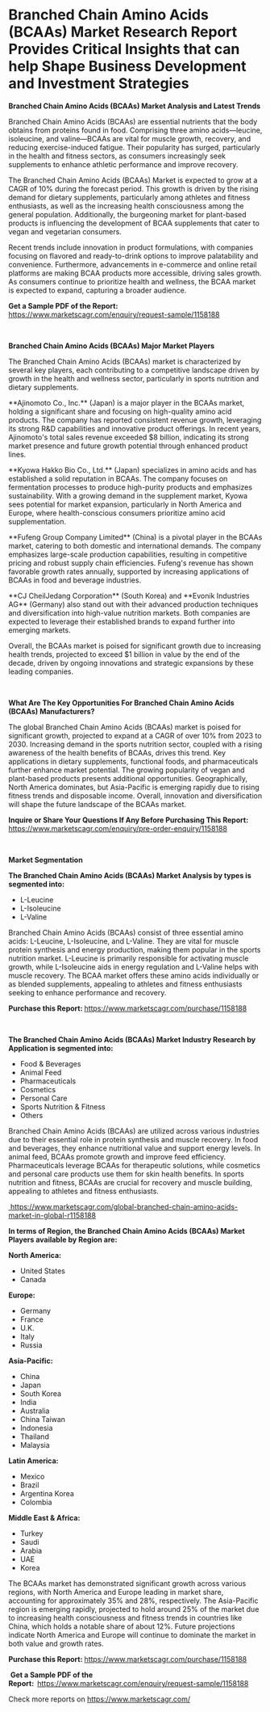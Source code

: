 <p><h1>Branched Chain Amino Acids (BCAAs) Market Research Report Provides Critical Insights that can help Shape Business Development and Investment Strategies</h1></p><p><strong>Branched Chain Amino Acids (BCAAs) Market Analysis and Latest Trends</strong></p>
<p><p>Branched Chain Amino Acids (BCAAs) are essential nutrients that the body obtains from proteins found in food. Comprising three amino acids—leucine, isoleucine, and valine—BCAAs are vital for muscle growth, recovery, and reducing exercise-induced fatigue. Their popularity has surged, particularly in the health and fitness sectors, as consumers increasingly seek supplements to enhance athletic performance and improve recovery.</p><p>The Branched Chain Amino Acids (BCAAs) Market is expected to grow at a CAGR of 10% during the forecast period. This growth is driven by the rising demand for dietary supplements, particularly among athletes and fitness enthusiasts, as well as the increasing health consciousness among the general population. Additionally, the burgeoning market for plant-based products is influencing the development of BCAA supplements that cater to vegan and vegetarian consumers.</p><p>Recent trends include innovation in product formulations, with companies focusing on flavored and ready-to-drink options to improve palatability and convenience. Furthermore, advancements in e-commerce and online retail platforms are making BCAA products more accessible, driving sales growth. As consumers continue to prioritize health and wellness, the BCAA market is expected to expand, capturing a broader audience.</p></p>
<p><strong>Get a Sample PDF of the Report:&nbsp;</strong> <a href="https://www.marketscagr.com/enquiry/request-sample/1158188?utm_campaign=2565&utm_medium=2&utm_source=Github&utm_content=ia&utm_term=28022025&utm_id=branched-chain-amino-acids-bcaas">https://www.marketscagr.com/enquiry/request-sample/1158188</a></p>
<p>&nbsp;</p>
<p><strong>Branched Chain Amino Acids (BCAAs) Major Market Players</strong></p>
<p><p>The Branched Chain Amino Acids (BCAAs) market is characterized by several key players, each contributing to a competitive landscape driven by growth in the health and wellness sector, particularly in sports nutrition and dietary supplements. </p><p>**Ajinomoto Co., Inc.** (Japan) is a major player in the BCAAs market, holding a significant share and focusing on high-quality amino acid products. The company has reported consistent revenue growth, leveraging its strong R&D capabilities and innovative product offerings. In recent years, Ajinomoto's total sales revenue exceeded $8 billion, indicating its strong market presence and future growth potential through enhanced product lines.</p><p>**Kyowa Hakko Bio Co., Ltd.** (Japan) specializes in amino acids and has established a solid reputation in BCAAs. The company focuses on fermentation processes to produce high-purity products and emphasizes sustainability. With a growing demand in the supplement market, Kyowa sees potential for market expansion, particularly in North America and Europe, where health-conscious consumers prioritize amino acid supplementation.</p><p>**Fufeng Group Company Limited** (China) is a pivotal player in the BCAAs market, catering to both domestic and international demands. The company emphasizes large-scale production capabilities, resulting in competitive pricing and robust supply chain efficiencies. Fufeng's revenue has shown favorable growth rates annually, supported by increasing applications of BCAAs in food and beverage industries.</p><p>**CJ CheilJedang Corporation** (South Korea) and **Evonik Industries AG** (Germany) also stand out with their advanced production techniques and diversification into high-value nutrition markets. Both companies are expected to leverage their established brands to expand further into emerging markets.</p><p>Overall, the BCAAs market is poised for significant growth due to increasing health trends, projected to exceed $1 billion in value by the end of the decade, driven by ongoing innovations and strategic expansions by these leading companies.</p></p>
<p>&nbsp;</p>
<p><strong>What Are The Key Opportunities For Branched Chain Amino Acids (BCAAs) Manufacturers?</strong></p>
<p><p>The global Branched Chain Amino Acids (BCAAs) market is poised for significant growth, projected to expand at a CAGR of over 10% from 2023 to 2030. Increasing demand in the sports nutrition sector, coupled with a rising awareness of the health benefits of BCAAs, drives this trend. Key applications in dietary supplements, functional foods, and pharmaceuticals further enhance market potential. The growing popularity of vegan and plant-based products presents additional opportunities. Geographically, North America dominates, but Asia-Pacific is emerging rapidly due to rising fitness trends and disposable income. Overall, innovation and diversification will shape the future landscape of the BCAAs market.</p></p>
<p><strong>Inquire or Share Your Questions If Any Before Purchasing This Report:</strong> <a href="https://www.marketscagr.com/enquiry/pre-order-enquiry/1158188?utm_campaign=2565&utm_medium=2&utm_source=Github&utm_content=ia&utm_term=28022025&utm_id=branched-chain-amino-acids-bcaas">https://www.marketscagr.com/enquiry/pre-order-enquiry/1158188</a></p>
<p>&nbsp;</p>
<p><strong>Market Segmentation</strong></p>
<p><strong>The Branched Chain Amino Acids (BCAAs) Market Analysis by types is segmented into:</strong></p>
<p><ul><li>L-Leucine</li><li>L-Isoleucine</li><li>L-Valine</li></ul></p>
<p><p>Branched Chain Amino Acids (BCAAs) consist of three essential amino acids: L-Leucine, L-Isoleucine, and L-Valine. They are vital for muscle protein synthesis and energy production, making them popular in the sports nutrition market. L-Leucine is primarily responsible for activating muscle growth, while L-Isoleucine aids in energy regulation and L-Valine helps with muscle recovery. The BCAA market offers these amino acids individually or as blended supplements, appealing to athletes and fitness enthusiasts seeking to enhance performance and recovery.</p></p>
<p><strong>Purchase this Report:&nbsp;</strong><a href="https://www.marketscagr.com/purchase/1158188?utm_campaign=2565&utm_medium=2&utm_source=Github&utm_content=ia&utm_term=28022025&utm_id=branched-chain-amino-acids-bcaas">https://www.marketscagr.com/purchase/1158188</a></p>
<p>&nbsp;</p>
<p><strong>The Branched Chain Amino Acids (BCAAs) Market Industry Research by Application is segmented into:</strong></p>
<p><ul><li>Food & Beverages</li><li>Animal Feed</li><li>Pharmaceuticals</li><li>Cosmetics</li><li>Personal Care</li><li>Sports Nutrition & Fitness</li><li>Others</li></ul></p>
<p><p>Branched Chain Amino Acids (BCAAs) are utilized across various industries due to their essential role in protein synthesis and muscle recovery. In food and beverages, they enhance nutritional value and support energy levels. In animal feed, BCAAs promote growth and improve feed efficiency. Pharmaceuticals leverage BCAAs for therapeutic solutions, while cosmetics and personal care products use them for skin health benefits. In sports nutrition and fitness, BCAAs are crucial for recovery and muscle building, appealing to athletes and fitness enthusiasts.</p></p>
<p><a href="https://www.marketscagr.com/global-branched-chain-amino-acids-market-in-global-r1158188?utm_campaign=2565&utm_medium=2&utm_source=Github&utm_content=ia&utm_term=28022025&utm_id=branched-chain-amino-acids-bcaas">&nbsp;https://www.marketscagr.com/global-branched-chain-amino-acids-market-in-global-r1158188</a></p>
<p><strong>In terms of Region, the Branched Chain Amino Acids (BCAAs) Market Players available by Region are:</strong></p>
<p>
    <p> <strong> North America: </strong>
        <ul>
            <li>United States</li>
            <li>Canada</li>
        </ul>
        </p> 
    <p> <strong> Europe: </strong>
        <ul>
            <li>Germany</li>
            <li>France</li>
            <li>U.K.</li>
            <li>Italy</li>
            <li>Russia</li>
        </ul>
        </p> 
    <p> <strong> Asia-Pacific: </strong>
        <ul>
            <li>China</li>
            <li>Japan</li>
            <li>South Korea</li>
            <li>India</li>
            <li>Australia</li>
            <li>China Taiwan</li>
            <li>Indonesia</li>
            <li>Thailand</li>
            <li>Malaysia</li>
        </ul>
        </p> 
    <p> <strong> Latin America: </strong>
        <ul>
            <li>Mexico</li>
            <li>Brazil</li>
            <li>Argentina Korea</li>
            <li>Colombia</li>
        </ul>
        </p> 
    <p> <strong> Middle East & Africa: </strong>
        <ul>
            <li>Turkey</li>
            <li>Saudi</li>
            <li>Arabia</li>
            <li>UAE</li>
            <li>Korea</li>
        </ul>
    </p>
    </p>
<p><p>The BCAAs market has demonstrated significant growth across various regions, with North America and Europe leading in market share, accounting for approximately 35% and 28%, respectively. The Asia-Pacific region is emerging rapidly, projected to hold around 25% of the market due to increasing health consciousness and fitness trends in countries like China, which holds a notable share of about 12%. Future projections indicate North America and Europe will continue to dominate the market in both value and growth rates.</p></p>
<p><strong>Purchase this Report: </strong><a href="https://www.marketscagr.com/purchase/1158188?utm_campaign=2565&utm_medium=2&utm_source=Github&utm_content=ia&utm_term=28022025&utm_id=branched-chain-amino-acids-bcaas">https://www.marketscagr.com/purchase/1158188</a></p>
<p>&nbsp;<strong>Get a Sample PDF of the Report:&nbsp;&nbsp;</strong><a href="https://www.marketscagr.com/enquiry/request-sample/1158188?utm_campaign=2565&utm_medium=2&utm_source=Github&utm_content=ia&utm_term=28022025&utm_id=branched-chain-amino-acids-bcaas">https://www.marketscagr.com/enquiry/request-sample/1158188</a></p>
<p><strong></strong></p>
<p>Check more reports on <a href="https://www.marketscagr.com/?utm_campaign=2565&utm_medium=2&utm_source=Github&utm_content=ia&utm_term=28022025&utm_id=branched-chain-amino-acids-bcaas">https://www.marketscagr.com/</a></p>